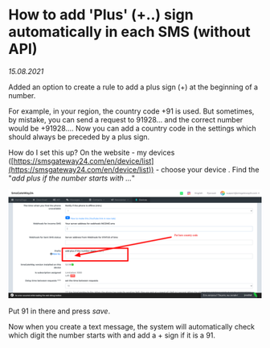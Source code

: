 # How to add 'Plus' (+..) sign automatically in each SMS (without API)

*15.08.2021*

Added an option to create a rule to add a plus sign (+) at the beginning of a number.

For example, in your region, the country code +91 is used. But sometimes, by mistake, you can send a request to 91928... and the correct number would be +91928.... Now you can add a country code in the settings which should always be preceded by a plus sign.

How do I set this up? On the website - my devices ([https://smsgateway24.com/en/device/list](https://smsgateway24.com/en/device/list)) - choose your device . Find the "*add plus if the number starts with ...*"

![SmsGatrWay24 Logo](../imgs/prefix.png)

Put 91 in there and press *save*.

Now when you create a text message, the system will automatically check which digit the number starts with and add a + sign if it is a 91.